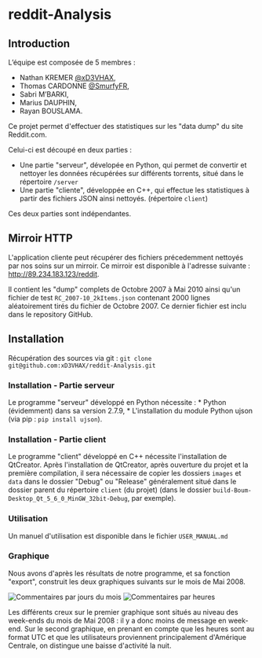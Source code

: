 # reddit-Analysis

## Introduction
L’équipe est composée de 5 membres :
* Nathan KREMER [@xD3VHAX](https://github.com/xD3VHAX),
* Thomas CARDONNE [@SmurfyFR](https://github.com/SmurfyFR),
* Sabri M’BARKI,
* Marius DAUPHIN,
* Rayan BOUSLAMA.

Ce projet permet d'effectuer des statistiques sur les "data dump" du site Reddit.com.

Celui-ci est découpé en deux parties :
* Une partie "serveur", dévelopée en Python, qui permet de convertir et nettoyer les données récupérées sur différents torrents, situé dans le répertoire `/server`
* Une partie "cliente", développée en C++, qui effectue les statistiques à partir des fichiers JSON ainsi nettoyés. (répertoire `client`)

Ces deux parties sont indépendantes.

## Mirroir HTTP
L'application cliente peut récupérer des fichiers précedemment nettoyés par nos soins sur un mirroir. Ce mirroir est disponible à l'adresse suivante : http://89.234.183.123/reddit.

Il contient les "dump" complets de Octobre 2007 à Mai 2010 ainsi qu'un fichier de test `RC_2007-10_2kItems.json` contenant 2000 lignes aléatoirement tirés du fichier de Octobre 2007. Ce dernier fichier est inclu dans le repository GitHub.

## Installation
Récupération des sources via git : `git clone git@github.com:xD3VHAX/reddit-Analysis.git`

### Installation - Partie serveur
Le programme "serveur" développé en Python nécessite :
    * Python (évidemment) dans sa version 2.7.9,
    * L'installation du module Python ujson (via pip : `pip install ujson`).

### Installation - Partie client
Le programme "client" développé en C++ nécessite l'installation de QtCreator.
Après l'installation de QtCreator, après ouverture du projet et la première compilation, il sera nécessaire de copier les dossiers `images` et `data` dans le dossier "Debug" ou "Release" généralement situé dans le dossier parent du répertoire `client` (du projet) (dans le dossier `build-Boum-Desktop_Qt_5_6_0_MinGW_32bit-Debug`, par exemple).

### Utilisation
Un manuel d'utilisation est disponible dans le fichier `USER_MANUAL.md`

### Graphique
Nous avons d'après les résultats de notre programme, et sa fonction "export", construit les deux graphiques suivants sur le mois de Mai 2008.

![Commentaires par jours du mois](https://github.com/xD3VHAX/reddit-Analysis/blob/master/graphs/comments-per-days_05-2008.png)
![Commentaires par heures](https://github.com/xD3VHAX/reddit-Analysis/blob/master/graphs/comments-per-hours_05-2008.png)

Les différents creux sur le premier graphique sont situés au niveau des week-ends du mois de Mai 2008 : il y a donc moins de message en week-end.
Sur le second graphique, en prenant en compte que les heures sont au format UTC et que les utilisateurs proviennent principalement d'Amérique Centrale, on distingue une baisse d'activité la nuit.
